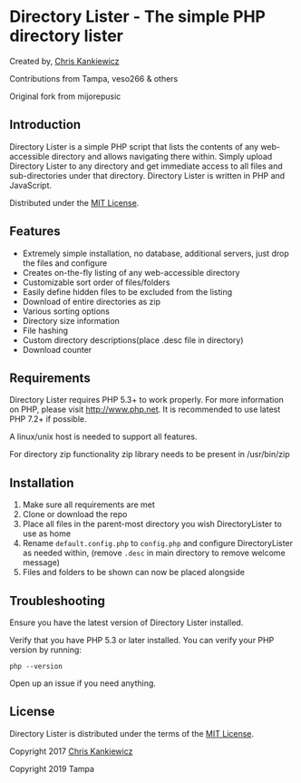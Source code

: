 Directory Lister - The simple PHP directory lister
==================================================
Created by, [Chris Kankiewicz](http://www.ChrisKankiewicz.com)

Contributions from Tampa, veso266 & others

Original fork from mijorepusic


Introduction
------------

Directory Lister is a simple PHP script that lists the contents of any web-accessible directory and
allows navigating there within. Simply upload Directory Lister to any directory and get immediate
access to all files and sub-directories under that directory. Directory Lister is written in PHP and JavaScript.

Distributed under the [MIT License](http://www.opensource.org/licenses/mit-license.php).


Features
--------

  * Extremely simple installation, no database, additional servers, just drop the files and configure
  * Creates on-the-fly listing of any web-accessible directory
  * Customizable sort order of files/folders
  * Easily define hidden files to be excluded from the listing
  * Download of entire directories as zip
  * Various sorting options
  * Directory size information
  * File hashing
  * Custom directory descriptions(place .desc file in directory)
  * Download counter


Requirements
------------

Directory Lister requires PHP 5.3+ to work properly.  For more information on PHP, please visit
<http://www.php.net>. It is recommended to use latest PHP 7.2+ if possible.

A linux/unix host is needed to support all features.

For directory zip functionality zip library needs to be present in /usr/bin/zip


Installation
------------

 1. Make sure all requirements are met
 2. Clone or download the repo
 3. Place all files in the parent-most directory you wish DirectoryLister to use as home
 4. Rename `default.config.php` to `config.php` and configure DirectoryLister as needed within, (remove `.desc` in main directory to remove welcome message)
 5. Files and folders to be shown can now be placed alongside


Troubleshooting
---------------

Ensure you have the latest version of Directory Lister installed.

Verify that you have PHP 5.3 or later installed. You can verify your PHP version by running:

    php --version
	

Open up an issue if you need anything.


License
-------

Directory Lister is distributed under the terms of the
[MIT License](http://www.opensource.org/licenses/mit-license.php).

Copyright 2017 [Chris Kankiewicz](http://www.chriskankiewicz.com)

Copyright 2019 Tampa
